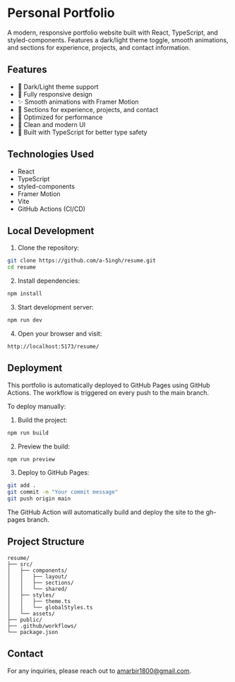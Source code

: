 # Personal Portfolio

A modern, responsive portfolio website built with React, TypeScript, and styled-components. Features a dark/light theme toggle, smooth animations, and sections for experience, projects, and contact information.

## Features

- 🎨 Dark/Light theme support
- 📱 Fully responsive design
- ✨ Smooth animations with Framer Motion
- 🎯 Sections for experience, projects, and contact
- 🚀 Optimized for performance
- 📝 Clean and modern UI
- 🔧 Built with TypeScript for better type safety

## Technologies Used

- React
- TypeScript
- styled-components
- Framer Motion
- Vite
- GitHub Actions (CI/CD)

## Local Development

1. Clone the repository:
```bash
git clone https://github.com/a-5ingh/resume.git
cd resume
```

2. Install dependencies:
```bash
npm install
```

3. Start development server:
```bash
npm run dev
```

4. Open your browser and visit:
```
http://localhost:5173/resume/
```

## Deployment

This portfolio is automatically deployed to GitHub Pages using GitHub Actions. The workflow is triggered on every push to the main branch.

To deploy manually:

1. Build the project:
```bash
npm run build
```

2. Preview the build:
```bash
npm run preview
```

3. Deploy to GitHub Pages:
```bash
git add .
git commit -m "Your commit message"
git push origin main
```

The GitHub Action will automatically build and deploy the site to the gh-pages branch.

## Project Structure

```
resume/
├── src/
│   ├── components/
│   │   ├── layout/
│   │   ├── sections/
│   │   └── shared/
│   ├── styles/
│   │   ├── theme.ts
│   │   └── globalStyles.ts
│   └── assets/
├── public/
├── .github/workflows/
└── package.json
```

## Contact

For any inquiries, please reach out to [amarbir1800@gmail.com](mailto:amarbir1800@gmail.com).
